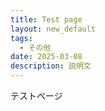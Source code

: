```yaml
---
title: Test page
layout: new_default
tags:
  - その他
date: 2025-03-08
description: 説明文
---
```


テストページ
